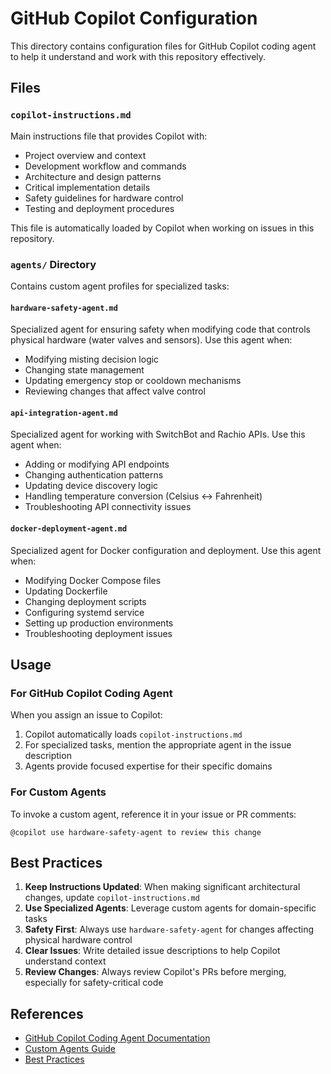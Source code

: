 # GitHub Copilot Configuration

This directory contains configuration files for GitHub Copilot coding agent to help it understand and work with this repository effectively.

## Files

### `copilot-instructions.md`
Main instructions file that provides Copilot with:
- Project overview and context
- Development workflow and commands
- Architecture and design patterns
- Critical implementation details
- Safety guidelines for hardware control
- Testing and deployment procedures

This file is automatically loaded by Copilot when working on issues in this repository.

### `agents/` Directory
Contains custom agent profiles for specialized tasks:

#### `hardware-safety-agent.md`
Specialized agent for ensuring safety when modifying code that controls physical hardware (water valves and sensors). Use this agent when:
- Modifying misting decision logic
- Changing state management
- Updating emergency stop or cooldown mechanisms
- Reviewing changes that affect valve control

#### `api-integration-agent.md`
Specialized agent for working with SwitchBot and Rachio APIs. Use this agent when:
- Adding or modifying API endpoints
- Changing authentication patterns
- Updating device discovery logic
- Handling temperature conversion (Celsius ↔ Fahrenheit)
- Troubleshooting API connectivity issues

#### `docker-deployment-agent.md`
Specialized agent for Docker configuration and deployment. Use this agent when:
- Modifying Docker Compose files
- Updating Dockerfile
- Changing deployment scripts
- Configuring systemd service
- Setting up production environments
- Troubleshooting deployment issues

## Usage

### For GitHub Copilot Coding Agent
When you assign an issue to Copilot:
1. Copilot automatically loads `copilot-instructions.md`
2. For specialized tasks, mention the appropriate agent in the issue description
3. Agents provide focused expertise for their specific domains

### For Custom Agents
To invoke a custom agent, reference it in your issue or PR comments:
```
@copilot use hardware-safety-agent to review this change
```

## Best Practices

1. **Keep Instructions Updated**: When making significant architectural changes, update `copilot-instructions.md`
2. **Use Specialized Agents**: Leverage custom agents for domain-specific tasks
3. **Safety First**: Always use `hardware-safety-agent` for changes affecting physical hardware control
4. **Clear Issues**: Write detailed issue descriptions to help Copilot understand context
5. **Review Changes**: Always review Copilot's PRs before merging, especially for safety-critical code

## References

- [GitHub Copilot Coding Agent Documentation](https://docs.github.com/en/copilot/how-tos/use-copilot-agents/coding-agent)
- [Custom Agents Guide](https://docs.github.com/en/copilot/concepts/agents/coding-agent/about-custom-agents)
- [Best Practices](https://github.blog/ai-and-ml/github-copilot/onboarding-your-ai-peer-programmer-setting-up-github-copilot-coding-agent-for-success/)

